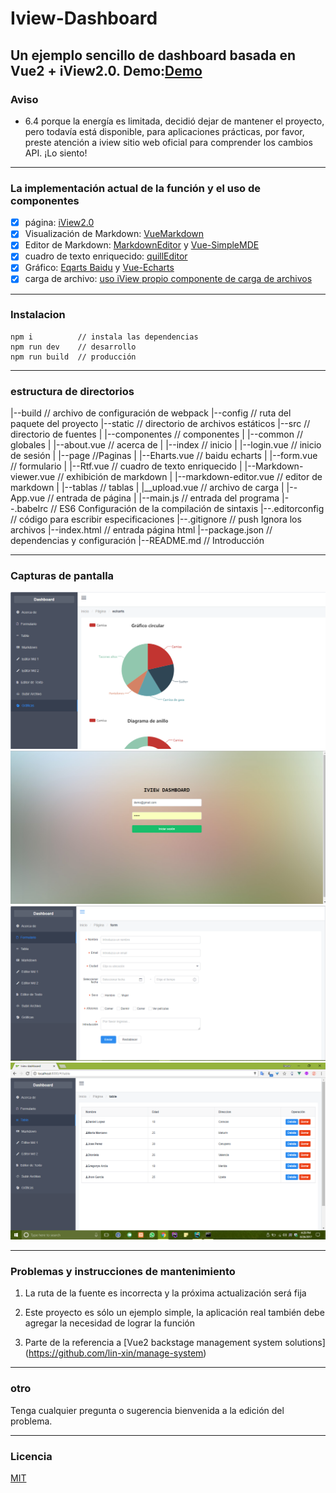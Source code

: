 # Iview-Dashboard
Un ejemplo sencillo de dashboard basada en Vue2 + iView2.0.
Demo:[Demo](https://iview-dashboard.herokuapp.com)
----------------

### Aviso
* 6.4 porque la energía es limitada, decidió dejar de mantener el proyecto, pero todavía está disponible, para aplicaciones prácticas, por favor, preste atención a iview sitio web oficial para comprender los cambios API. ¡Lo siento!

----------------

### La implementación actual de la función y el uso de componentes
- [x] página: [iView2.0](https://github.com/iview/iview)
- [x] Visualización de Markdown: [VueMarkdown](https://github.com/miaolz123/vue-markdown)
- [x] Editor de Markdown: [MarkdownEditor](https://github.com/alecgorge/MarkdownEditor) y [Vue-SimpleMDE](https://github.com/Float/vue-simplemde)
- [x] cuadro de texto enriquecido: [quillEditor](https://github.com/surmon-china/vue-quill-editor)
- [x] Gráfico: [Eqarts Baidu](http://echarts.baidu.com) y [Vue-Echarts](https://github.com/xlsdg/vue-echarts-v3)
- [x] carga de archivo: [uso iView propio componente de carga de archivos](https://www.iviewui.com/components/upload)

----------------

### Instalacion
```
npm i          // instala las dependencias
npm run dev    // desarrollo
npm run build  // producción
```
----------------

### estructura de directorios
|--build                        // archivo de configuración de webpack
|--config                       // ruta del paquete del proyecto
|--static                       // directorio de archivos estáticos
|--src                          // directorio de fuentes
|  |--componentes               // componentes
|      |--common                // globales
|          |--about.vue         // acerca de
|          |--index             // inicio
|          |--login.vue         // inicio de sesión
|     |--page                   //Paginas
|       |--Eharts.vue           // baidu echarts
|       |--form.vue             // formulario
|       |--Rtf.vue              // cuadro de texto enriquecido
|       |--Markdown-viewer.vue  // exhibición de markdown
|       |--markdown-editor.vue  // editor de markdown
|       |--tablas               // tablas
|       |__upload.vue           // archivo de carga
|   |--App.vue                  // entrada de página
|   |--main.js                  // entrada del programa
|--.babelrc                     // ES6 Configuración de la compilación de sintaxis
|--.editorconfig                // código para escribir especificaciones
|--.gitignore                   // push Ignora los archivos
|--index.html                   // entrada página html
|--package.json                 // dependencias y configuración
|--README.md                    // Introducción

----------------

### Capturas de pantalla

![1](/static/screenshots/s1.png)
![2](/static/screenshots/s2.png)
![3](/static/screenshots/s3.png)
![4](/static/screenshots/s4.png)

----------------
### Problemas y instrucciones de mantenimiento
1. La ruta de la fuente es incorrecta y la próxima actualización será fija

2. Este proyecto es sólo un ejemplo simple, la aplicación real también debe agregar la necesidad de lograr la función

3. Parte de la referencia a [Vue2 backstage management system solutions] (https://github.com/lin-xin/manage-system)

----------------

### otro
Tenga cualquier pregunta o sugerencia bienvenida a la edición del problema.

----------------

### Licencia
[MIT](https://opensource.org/licenses/MIT)
